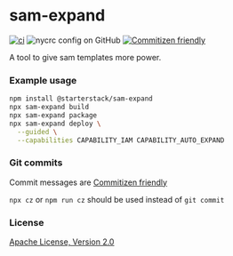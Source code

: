 # sam-expand

[![ci](https://github.com/starterstack/sam-expand/actions/workflows/ci.yml/badge.svg)](https://github.com/starterstack/sam-expand/actions/workflows/ci.yml)
![nycrc config on GitHub](https://img.shields.io/nycrc/starterstack/sam-expand?label=coverage)
[![Commitizen friendly](https://img.shields.io/badge/commitizen-friendly-brightgreen.svg)](http://commitizen.github.io/cz-cli/)

A tool to give sam templates more power.

### Example usage

```sh
npm install @starterstack/sam-expand
npx sam-expand build
npx sam-expand package
npx sam-expand deploy \
  --guided \
  --capabilities CAPABILITY_IAM CAPABILITY_AUTO_EXPAND
```

### Git commits

Commit messages are [Commitizen friendly](https://github.com/commitizen/cz-cli#making-your-repo-commitizen-friendly)

`npx cz` or `npm run cz` should be used instead of `git commit`

### License

[Apache License, Version 2.0](LICENSE)
